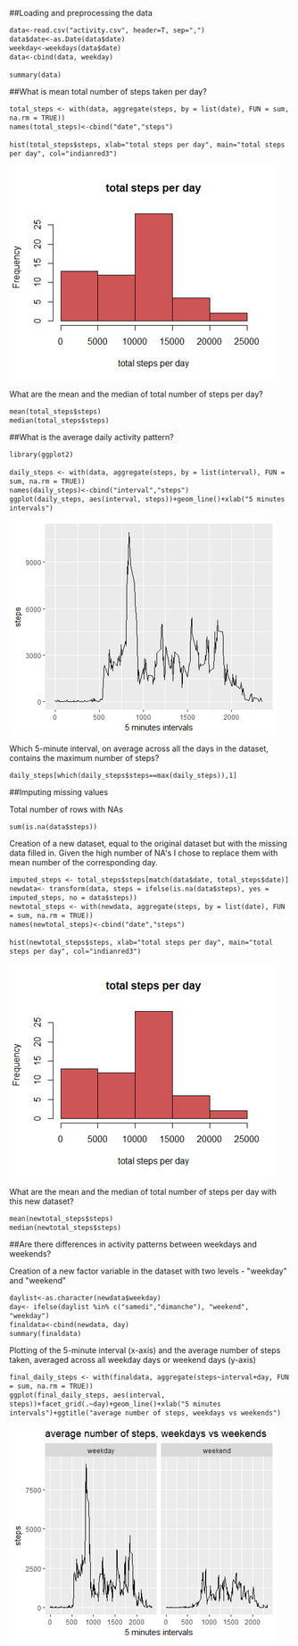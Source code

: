 ##Loading and preprocessing the data

```{r reading data, echo=T}
data<-read.csv("activity.csv", header=T, sep=",")
data$date<-as.Date(data$date)
weekday<-weekdays(data$date)
data<-cbind(data, weekday)

summary(data)
```

##What is mean total number of steps taken per day?

```{r total steps per day, echo=TRUE}
total_steps <- with(data, aggregate(steps, by = list(date), FUN = sum, na.rm = TRUE))
names(total_steps)<-cbind("date","steps")

hist(total_steps$steps, xlab="total steps per day", main="total steps per day", col="indianred3")

```
![plot of chunk total steps per day](figures/total_steps_per_day.png) 

What are the mean and the median of total number of steps per day?

```{r mean and median, echo=TRUE}
mean(total_steps$steps)
median(total_steps$steps)
```

##What is the average daily activity pattern?

```{r daily activity pattern, echo=TRUE}
library(ggplot2)

daily_steps <- with(data, aggregate(steps, by = list(interval), FUN = sum, na.rm = TRUE))
names(daily_steps)<-cbind("interval","steps")
ggplot(daily_steps, aes(interval, steps))+geom_line()+xlab("5 minutes intervals")

```
![plot of chunk daily activity pattern](figures/daily_activity_pattern.png) 

Which 5-minute interval, on average across all the days in the dataset, contains the maximum number of steps?

```{r interval with maximum number of steps, echo=TRUE}
daily_steps[which(daily_steps$steps==max(daily_steps)),1]
```

##Imputing missing values

Total number of rows with NAs

```{r missing values, echo=T}
sum(is.na(data$steps))
```

Creation of a new dataset, equal to the original dataset but with the missing data filled in. Given the high number of NA's I chose to replace them with mean number of the corresponding day.

```{r new dataset, echo=T}
imputed_steps <- total_steps$steps[match(data$date, total_steps$date)]
newdata<- transform(data, steps = ifelse(is.na(data$steps), yes = imputed_steps, no = data$steps))
newtotal_steps <- with(newdata, aggregate(steps, by = list(date), FUN = sum, na.rm = TRUE))
names(newtotal_steps)<-cbind("date","steps")

hist(newtotal_steps$steps, xlab="total steps per day", main="total steps per day", col="indianred3")

```
![plot of chunk new dataset](figures/new_dataset.png) 

What are the mean and the median of total number of steps per day with this new dataset?

```{r new mean and median, echo=TRUE}
mean(newtotal_steps$steps)
median(newtotal_steps$steps)
```

##Are there differences in activity patterns between weekdays and weekends?

Creation of a new factor variable in the dataset with two levels - "weekday" and "weekend"

```{r processing dataset, echo=T}
daylist<-as.character(newdata$weekday)
day<- ifelse(daylist %in% c("samedi","dimanche"), "weekend", "weekday")
finaldata<-cbind(newdata, day)
summary(finaldata)

```

Plotting of the 5-minute interval (x-axis) and the average number of steps taken, averaged across all weekday days or weekend days (y-axis)

```{r weekday vs weekend plot, echo=T}
final_daily_steps <- with(finaldata, aggregate(steps~interval+day, FUN = sum, na.rm = TRUE))
ggplot(final_daily_steps, aes(interval, steps))+facet_grid(.~day)+geom_line()+xlab("5 minutes intervals")+ggtitle("average number of steps, weekdays vs weekends")

```
 ![plot of chunk weekday vs weekend plot](figures/weekday_vs_weekend_plot.png) 
